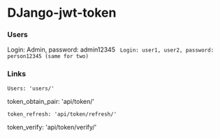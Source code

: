 # DJango-jwt-token
  ### Users
Login: Admin, password: admin12345 ```
Login: user1, user2, password: person12345 (same for two)```
  ### Links
```
Users: 'users/'
```
token_obtain_pair: 'api/token/'
```
token_refresh: 'api/token/refresh/'
```
token_verify: 'api/token/verify/'
```

